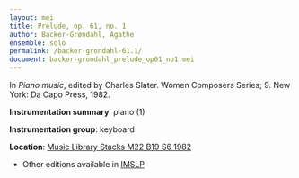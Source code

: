 ```yaml
---
layout: mei
title: Prélude, op. 61, no. 1
author: Backer-Grøndahl, Agathe
ensemble: solo
permalink: /backer-grondahl-61.1/
document: backer-grondahl_prelude_op61_no1.mei
---
```


In *Piano music*, edited by Charles Slater. Women Composers Series; 9. New York: Da Capo Press, 1982.

**Instrumentation summary**: piano (1)

**Instrumentation group**: keyboard

**Location**: <a href="https://tufts-primo.hosted.exlibrisgroup.com/permalink/f/14dinuo/01TUN_ALMA2185674780003851" target="_blank">Music Library Stacks M22.B19 S6 1982</a>
- Other editions available in <a href="https://imslp.org/wiki/Pr%C3%A9lude_et_Grand_Menuet%2C_Op.61_(Backer-Gr%C3%B8ndahl%2C_Agathe))" target="_blank">IMSLP</a>
